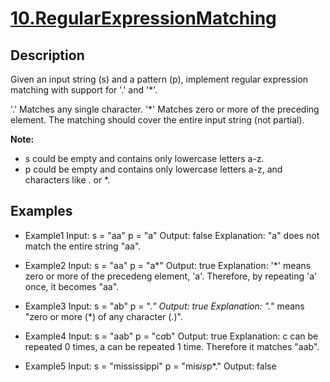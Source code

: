 # [10.RegularExpressionMatching](https://leetcode.com/problems/regular-expression-matching/)

## Description
Given an input string (s) and a pattern (p), implement regular expression matching with support for '.' and '*'.

'.' Matches any single character.
'*' Matches zero or more of the preceding element.
The matching should cover the entire input string (not partial).

**Note:**
* s could be empty and contains only lowercase letters a-z.
* p could be empty and contains only lowercase letters a-z, and characters like . or *.

## Examples

* Example1
Input:
s = "aa"
p = "a"
Output: false
Explanation: "a" does not match the entire string "aa".

* Example2
Input:
s = "aa"
p = "a*"
Output: true
Explanation: '*' means zero or more of the precedeng element, 'a'. Therefore, by repeating 'a' once, it becomes "aa".

* Example3
Input:
s = "ab"
p = ".*"
Output: true
Explanation: ".*" means "zero or more (*) of any character (.)".

* Example4
Input:
s = "aab"
p = "c*a*b"
Output: true
Explanation: c can be repeated 0 times, a can be repeated 1 time. Therefore it matches "aab".

* Example5
Input:
s = "mississippi"
p = "mis*is*p*."
Output: false
